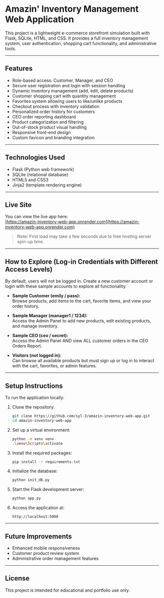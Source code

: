 # Amazin' Inventory Management Web Application

This project is a lightweight e-commerce storefront simulation built with Flask, SQLite, HTML, and CSS. It provides a full inventory management system, user authentication, shopping cart functionality, and administrative tools.

---

## Features

- Role-based access: Customer, Manager, and CEO
- Secure user registration and login with session handling
- Dynamic inventory management (add, edit, delete products)
- Customer shopping cart with quantity management
- Favorites system allowing users to like/unlike products
- Checkout process with inventory validation
- Personalized order history for customers
- CEO order reporting dashboard
- Product categorization and filtering
- Out-of-stock product visual handling
- Responsive front-end design
- Custom favicon and branding integration

---

## Technologies Used

- Flask (Python web framework)
- SQLite (relational database)
- HTML5 and CSS3
- Jinja2 (template rendering engine)

---

## Live Site

You can view the live app here:  
[https://amazin-inventory-web-app.onrender.com](https://amazin-inventory-web-app.onrender.com)

> Note: First load may take a few seconds due to free hosting server spin-up time.

---

## How to Explore (Log-in Credentials with Different Access Levels)

By default, users will not be logged in. Create a new customer account or login with these sample accounts to explore all functionality.

- **Sample Customer (emily / pass):**  
  Browse products, add items to the cart, favorite items, and view your order history.

- **Sample Manager (manager1 / 1234):**  
  Access the Admin Panel to add new products, edit existing products, and manage inventory.

- **Sample CEO (ceo / secret):**  
  Access the Admin Panel AND view ALL customer orders in the CEO Orders Report.

- **Visitors (not logged in):**  
  Can browse all available products but must sign up or log in to interact with the cart, favorites, or admin features.

---

## Setup Instructions

To run the application locally:

1. Clone the repository:
    ```bash
    git clone https://github.com/syl-3/amazin-inventory-web-app.git
    cd amazin-inventory-web-app
    ```

2. Set up a virtual environment:
    ```bash
    python -m venv venv
    .\venv\Scripts\activate
    ```

3. Install the required packages:
    ```bash
    pip install -r requirements.txt
    ```

4. Initialize the database:
    ```bash
    python init_db.py
    ```

5. Start the Flask development server:
    ```bash
    python app.py
    ```

6. Access the application at:
    ```
    http://localhost:5000
    ```

---

## Future Improvements

- Enhanced mobile responsiveness
- Customer product review system
- Administrative order management features

---

## License

This project is intended for educational and portfolio use only.
